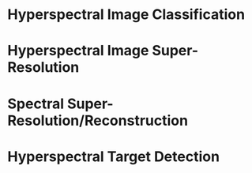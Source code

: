 # Hyperspectral Image Classification
# Hyperspectral Image Super-Resolution
# Spectral Super-Resolution/Reconstruction
# Hyperspectral Target Detection
